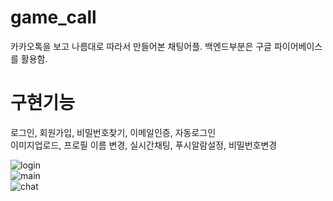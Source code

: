 # game_call
카카오톡을 보고 나름대로 따라서 만들어본 채팅어플. 백엔드부분은 구글 파이어베이스를 활용함.  

# 구현기능  
로그인, 회원가입, 비밀번호찾기, 이메일인증, 자동로그인  
이미지업로드, 프로필 이름 변경, 실시간채팅, 푸시알람설정, 비밀번호변경  

![login](https://user-images.githubusercontent.com/57083072/198306238-b2373716-b941-4119-a2aa-f09368a21b66.jpg)  
![main](https://user-images.githubusercontent.com/57083072/198306257-20ccb225-796c-4d81-91aa-32a03651781d.jpg)  
![chat](https://user-images.githubusercontent.com/57083072/198306292-b760aec6-606c-427b-bb38-af121b15aae5.jpg)  


